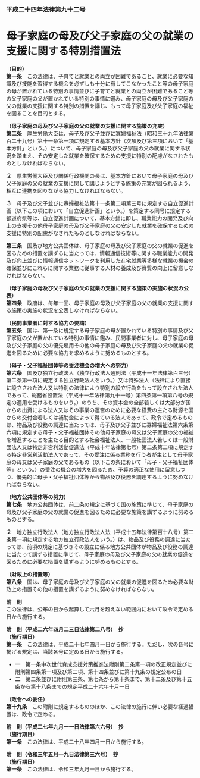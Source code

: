 ### 平成二十四年法律第九十二号  
# 母子家庭の母及び父子家庭の父の就業の支援に関する特別措置法  
  
**（目的）**  
**第一条**　この法律は、子育てと就業との両立が困難であること、就業に必要な知識及び技能を習得する機会を必ずしも十分に有してこなかったこと等の母子家庭の母が置かれている特別の事情並びに子育てと就業との両立が困難であること等の父子家庭の父が置かれている特別の事情に鑑み、母子家庭の母及び父子家庭の父の就業の支援に関する特別の措置を講じ、もって母子家庭及び父子家庭の福祉を図ることを目的とする。  
  
**（母子家庭の母及び父子家庭の父の就業の支援に関する施策の充実）**  
**第二条**　厚生労働大臣は、母子及び父子並びに寡婦福祉法（昭和三十九年法律第百二十九号）第十一条第一項に規定する基本方針（次項及び第三項において「基本方針」という。）について、母子家庭の母及び父子家庭の父の就業に関する状況を踏まえ、その安定した就業を確保するための支援に特別の配慮がなされたものとしなければならない。  
  
**２**　厚生労働大臣及び関係行政機関の長は、基本方針において母子家庭の母及び父子家庭の父の就業の支援に関して講じようとする施策の充実が図られるよう、相互に連携を図りながら協力しなければならない。  
  
**３**　母子及び父子並びに寡婦福祉法第十一条第二項第三号に規定する自立促進計画（以下この項において「自立促進計画」という。）を策定する同号に規定する都道府県等は、自立促進計画について、基本方針に即し、職業能力の開発及び向上の支援その他母子家庭の母及び父子家庭の父の安定した就業を確保するための支援に特別の配慮がなされたものとしなければならない。  
  
**第三条**　国及び地方公共団体は、母子家庭の母及び父子家庭の父の就業の促進を図るための措置を講ずるに当たっては、情報通信技術等に関する職業能力の開発及び向上並びに情報通信ネットワークを利用した在宅就業等多様な就業の機会の確保並びにこれらに関する業務に従事する人材の養成及び資質の向上に留意しなければならない。  
  
**（母子家庭の母及び父子家庭の父の就業の支援に関する施策の実施の状況の公表）**  
**第四条**　政府は、毎年一回、母子家庭の母及び父子家庭の父の就業の支援に関する施策の実施の状況を公表しなければならない。  
  
**（民間事業者に対する協力の要請）**  
**第五条**　国は、第一条に規定する母子家庭の母が置かれている特別の事情及び父子家庭の父が置かれている特別の事情に鑑み、民間事業者に対し、母子家庭の母及び父子家庭の父の優先雇用その他の母子家庭の母及び父子家庭の父の就業の促進を図るために必要な協力を求めるように努めるものとする。  
  
**（母子・父子福祉団体等の受注機会の増大への努力）**  
**第六条**　国及び独立行政法人（独立行政法人通則法（平成十一年法律第百三号）第二条第一項に規定する独立行政法人をいう。）又は特殊法人（法律により直接に設立された法人又は特別の法律により特別の設立行為をもって設立された法人であって、総務省設置法（平成十一年法律第九十一号）第四条第一項第八号の規定の適用を受けるものをいう。）のうち、その資本金の全部若しくは大部分が国からの出資による法人又はその事業の運営のために必要な経費の主たる財源を国からの交付金若しくは補助金によって得ている法人であって、政令で定めるものは、物品及び役務の調達に当たっては、母子及び父子並びに寡婦福祉法第六条第六項に規定する母子・父子福祉団体その他母子家庭の母又は父子家庭の父の福祉を増進することを主たる目的とする社会福祉法人、一般社団法人若しくは一般財団法人又は特定非営利活動促進法（平成十年法律第七号）第二条第二項に規定する特定非営利活動法人であって、その受注に係る業務を行う者が主として母子家庭の母又は父子家庭の父であるもの（以下この条において「母子・父子福祉団体等」という。）の受注の機会の増大を図るため、予算の適正な使用に留意しつつ、優先的に母子・父子福祉団体等から物品及び役務を調達するように努めなければならない。  
  
**（地方公共団体等の努力）**  
**第七条**　地方公共団体は、前二条の規定に基づく国の施策に準じて、母子家庭の母及び父子家庭の父の就業の促進を図るために必要な施策を講ずるように努めるものとする。  
  
**２**　地方独立行政法人（地方独立行政法人法（平成十五年法律第百十八号）第二条第一項に規定する地方独立行政法人をいう。）は、物品及び役務の調達に当たっては、前項の規定に基づきその設立に係る地方公共団体が物品及び役務の調達に当たって講ずる措置に準じて、母子家庭の母及び父子家庭の父の就業の促進を図るために必要な措置を講ずるように努めるものとする。  
  
**（財政上の措置等）**  
**第八条**　国は、母子家庭の母及び父子家庭の父の就業の促進を図るため必要な財政上の措置その他の措置を講ずるように努めなければならない。  
  
**附　則**  
この法律は、公布の日から起算して六月を超えない範囲内において政令で定める日から施行する。  
  
**附　則（平成二六年四月二三日法律第二八号）　抄**  
**（施行期日）**  
**第一条**　この法律は、平成二十七年四月一日から施行する。ただし、次の各号に掲げる規定は、当該各号に定める日から施行する。  
* **一**　第一条中次世代育成支援対策推進法附則第二条第一項の改正規定並びに附則第四条第一項及び第二項、第十四条並びに第十九条の規定公布の日  
* **二**　第二条並びに附則第三条、第七条から第十条まで、第十二条及び第十五条から第十八条までの規定平成二十六年十月一日  
  
**（政令への委任）**  
**第十九条**　この附則に規定するもののほか、この法律の施行に伴い必要な経過措置は、政令で定める。  
  
**附　則（平成二七年九月一一日法律第六六号）　抄**  
**（施行期日）**  
**第一条**　この法律は、平成二十八年四月一日から施行する。  
  
**附　則（令和三年五月一九日法律第三六号）　抄**  
**（施行期日）**  
**第一条**　この法律は、令和三年九月一日から施行する。  
  
